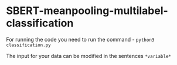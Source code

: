 # SBERT-meanpooling-multilabel-classification

For running the code you need to run the command - 
`python3 classification.py`

The input for your data can be modified in the sentences `*variable*`
